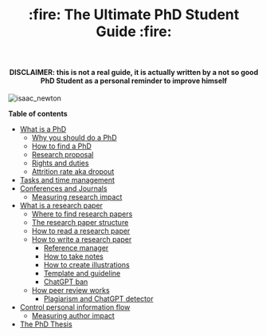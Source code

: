 <div align="center"><h1>:fire: The Ultimate PhD Student Guide :fire:</h1><br>
<h4><b>DISCLAIMER: this is not a real guide, it is actually written by a not so good PhD Student as a personal reminder to improve himself</b></h4></div>

![isaac_newton](https://github.com/ric-sar/ultimate_phd_student_guide/assets/82369153/376fefca-6f04-4d4e-9d69-aac8dbe98927)


**Table of contents**
- [What is a PhD](https://github.com/ric-sar/ultimate_phd_student_guide/blob/main/what_is_a_phd.md)
  * [Why you should do a PhD](https://github.com/ric-sar/ultimate_phd_student_guide/blob/main/what_is_a_phd.md#why-you-should-do-a-phd)
  * [How to find a PhD](https://github.com/ric-sar/ultimate_phd_student_guide/blob/main/what_is_a_phd.md#how-to-find-a-phd)
  * [Research proposal](https://github.com/ric-sar/ultimate_phd_student_guide/blob/main/what_is_a_phd.md#research-proposal)
  * [Rights and duties](https://github.com/ric-sar/ultimate_phd_student_guide/blob/main/what_is_a_phd.md#rights-and-duties)
  * [Attrition rate aka dropout](https://github.com/ric-sar/ultimate_phd_student_guide/blob/main/what_is_a_phd.md#attrition-rate-aka-dropout)
- [Tasks and time management](https://github.com/ric-sar/ultimate_phd_student_guide/blob/main/tasks_and_time_management.md)
- [Conferences and Journals](https://github.com/ric-sar/ultimate_phd_student_guide/blob/main/conferences_and_journals.md)
  * [Measuring research impact](https://github.com/ric-sar/ultimate_phd_student_guide/blob/main/conferences_and_journals.md#measuring-research-impact)
- [What is a research paper](https://github.com/ric-sar/ultimate_phd_student_guide/blob/main/what_is_a_research_paper.md)
  * [Where to find research papers](https://github.com/ric-sar/ultimate_phd_student_guide/blob/main/what_is_a_research_paper.md#where-to-find-research-papers)
  * [The research paper structure](https://github.com/ric-sar/ultimate_phd_student_guide/blob/main/what_is_a_research_paper.md#the-research-paper-structure)
  * [How to read a research paper](https://github.com/ric-sar/ultimate_phd_student_guide/blob/main/what_is_a_research_paper.md#how-to-read-a-research-paper)
  * [How to write a research paper](https://github.com/ric-sar/ultimate_phd_student_guide/blob/main/what_is_a_research_paper.md#how-to-write-a-research-paper)
    + [Reference manager](https://github.com/ric-sar/ultimate_phd_student_guide/blob/main/what_is_a_research_paper.md#reference-manager)
    + [How to take notes](https://github.com/ric-sar/ultimate_phd_student_guide/blob/main/what_is_a_research_paper.md#how-to-take-notes)
    + [How to create illustrations](https://github.com/ric-sar/ultimate_phd_student_guide/blob/main/what_is_a_research_paper.md#how-to-create-illustrations)
    + [Template and guideline](https://github.com/ric-sar/ultimate_phd_student_guide/blob/main/what_is_a_research_paper.md#template-and-guideline)
    + [ChatGPT ban](https://github.com/ric-sar/ultimate_phd_student_guide/blob/main/what_is_a_research_paper.md#chatgpt-ban)
  * [How peer review works](https://github.com/ric-sar/ultimate_phd_student_guide/blob/main/what_is_a_research_paper.md#how-peer-review-works)
    + [Plagiarism and ChatGPT detector](https://github.com/ric-sar/ultimate_phd_student_guide/blob/main/what_is_a_research_paper.md#plagiarism-and-chatgpt-detector)
- [Control personal information flow](https://github.com/ric-sar/ultimate_phd_student_guide/blob/main/control_personal_information_flow.md)
  * [Measuring author impact](https://github.com/ric-sar/ultimate_phd_student_guide/blob/main/control_personal_information_flow.md#measuring-author-impact)
- [The PhD Thesis](https://github.com/ric-sar/ultimate_phd_student_guide/blob/main/the_phd_thesis.md)
